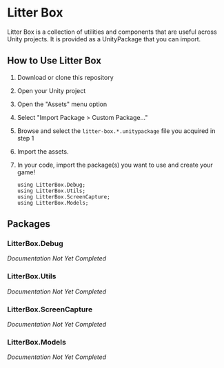 # Litter Box 

Litter Box is a collection of utilities and components that are useful across Unity projects. It is provided as a UnityPackage that you can import.

## How to Use Litter Box

1. Download or clone this repository
2. Open your Unity project
3. Open the "Assets" menu option
4. Select "Import Package > Custom Package..."
5. Browse and select the `litter-box.*.unitypackage` file you acquired in step 1
6. Import the assets.
7. In your code, import the package(s) you want to use and create your game!

    ```
    using LitterBox.Debug;
    using LitterBox.Utils;
    using LitterBox.ScreenCapture;
    using LitterBox.Models;
    ```

## Packages

### LitterBox.Debug

*Documentation Not Yet Completed*

### LitterBox.Utils

*Documentation Not Yet Completed*

### LitterBox.ScreenCapture

*Documentation Not Yet Completed*

### LitterBox.Models

*Documentation Not Yet Completed*
